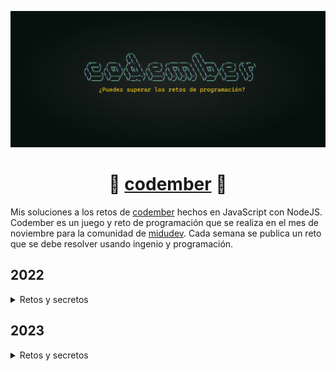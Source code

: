 <div align="center">

![Codember](./assets/codember.webp)

# 📗 [codember](https://codember.dev) 📗

</div>

Mis soluciones a los retos de [codember](https://codember.dev) hechos en JavaScript con NodeJS. Codember es un juego y reto de programación que se realiza en el mes de noviembre para la comunidad de [midudev](https://midu.dev). Cada semana se publica un reto que se debe resolver usando ingenio y programación.



## 2022
<details>
<summary>Retos y secretos</summary>


### Retos

- [Reto 1](https://github.com/cosmoart/codember/blob/main/2022/challenge01.md)
- [Reto 2](https://github.com/cosmoart/codember/blob/main/2022/challenge02.md)
- [Reto 3](https://github.com/cosmoart/codember/blob/main/2022/challenge03.md)
- [Reto 4](https://github.com/cosmoart/codember/blob/main/2022/challenge04.md)
- [Reto 5](https://github.com/cosmoart/codember/blob/main/2022/challenge05.md)

### Secretos

#### 🖼️ 1) Imagen corrupta

Navegando por las carpetas te puedes encontrar con una imagen corrupta que puedes ver con el comando que lee archivos. En la imagen se encuentra un comando que debes completar con el nombre de la persona que aparece allí.

<!-- $ say elon musk -->

#### 🐮 2) La vaca

- La **vaca** te **dice** lo que debes hacer.
- Prueba con los nuevos comandos.
- Tony Monroe es el dueño de la vaca.

<!-- $ ping midu.dev -->

#### 🎊 3) Confeti

Un simple comando que te tira confeti.

- El que persevera alcanza.
- El que persevera alcanza.
- El que persevera alcanza.

<!-- $ confetti  --- Enviar el comando varias veces -->

#### 🕹️ 4) Minijuego

- Un comando que se encuentra en la lista de ayuda (help) te da una pista.
- Es un juego famoso que salio para la Game Boy.
- Consta de dos palabras: `___ ___`.

<!-- $ play tetris --- Con llenar una linea horizontal basta -->

#### 🛢️ 5) Rick roll

- Usa el comando `do` con tres parametros: `do ___ ___ ___`.
- Es una frase icónica de un juego de la Nintendo 64.
- La frase tiene sentido, por ejemplo: `do a task now`.
- La relación con el [rick roll](https://www.youtube.com/watch?v=dQw4w9WgXcQ) es que el comando incluye una palabra de este.
- Es un easter egg en Google.

<!-- $ do a barrel roll -->

#### 🎭 6) Somos legión

- Tienes un nuevo mensaje, puedes leerlo con el nuevo comando.
- Puedes obtener ayuda poniendo el nuevo comando con el parametro `--help`: `___ --help`.
- "109105100117" -> midu

<!-- submit t8vjh832948fcnal -->

#### 👽 7) Contra

- En el juego _Contra_, había varios trucos que hacían el juego más fácil.
- Por ejemplo, hacer `Círculo, L1, Izquierda, R1, L2, X, R1, L1, Círculo, X` en _GTA V_ te da un coche de golf.
- No es necesario enviar un comando.

<!-- ⬆️, ⬆️, ⬇️, ⬇️, ⬅️, ➡️, ⬅️, ➡️, B, A  -->

#### 📦 8) npm run init

- Ahora se puede acceder a la carpeta `public` con el comando.
- Escribe los comandos sin abreviarlos.

<!-- submit bug -->

<br/>
<br/>

**_IMPORTANTE:_**

- Todos los comandos deben estar en inglés.
- En el archivo `CHANGELOG.md` puede haber pistas extra.
</details>


## 2023
<details>
<summary>Retos y secretos</summary>


### Retos

- [Reto 1](https://github.com/cosmoart/codember/blob/main/2023/challenge01.md)


### Secretos

#### 👽 1) Contra

- En el juego _Contra_, había varios trucos que hacían el juego más fácil.
- Por ejemplo, hacer `Círculo, L1, Izquierda, R1, L2, X, R1, L1, Círculo, X` en _GTA V_ te da un coche de golf.
- No es necesario enviar un comando.

<!-- ⬆️, ⬆️, ⬇️, ⬇️, ⬅️, ➡️, ⬅️, ➡️, B, A  -->

#### 🧑🏻‍🦲 2) Say my name

- Usa los comandos para moverte entre carpetas y leer archivos. (Usa el comando `help` para obtener una lista de los comandos disponibles).
- `name` No es lo mismo que `last-name`
- La persona es el CEO de una importante empresa de hosting.

<!-- $ submit rauch -->

#### 📅 3) La fecha especial

- Tienes un nuevo email, puedes ver tus emails con el comando `mail`.
- Para leer un email usa el comando `mail <id>`.
- Recuerda usar el formato correcto para la fecha.

<!-- $ submit 2023-12-01 -->

</details>